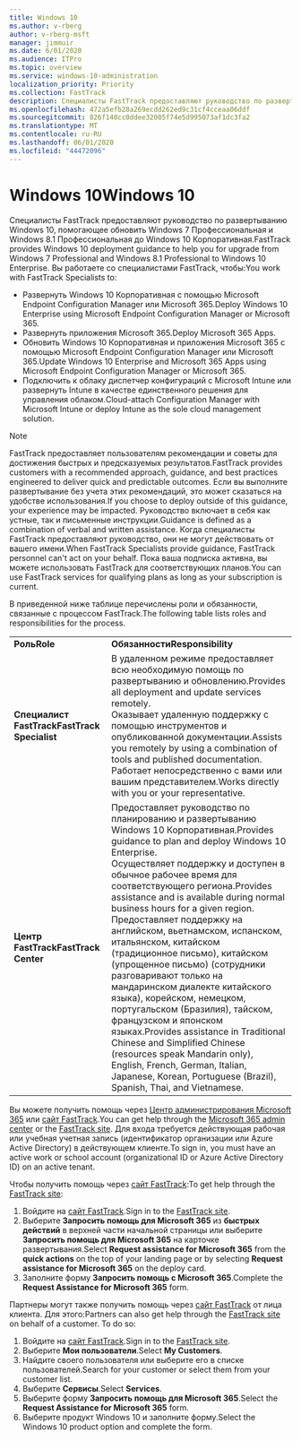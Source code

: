 ```yaml
---
title: Windows 10
ms.author: v-rberg
author: v-rberg-msft
manager: jimmuir
ms.date: 6/01/2020
ms.audience: ITPro
ms.topic: overview
ms.service: windows-10-administration
localization_priority: Priority
ms.collection: FastTrack
description: Специалисты FastTrack предоставляют руководство по развертыванию Windows 10, помогающее обновить Windows 7 Профессиональная и Windows 8.1 Профессиональная до Windows 10 Корпоративная.
ms.openlocfilehash: 472a5efb28a269ecdd262ed9c31cf4cceaa06ddf
ms.sourcegitcommit: 826f140cc0ddee32005f74e5d995073af1dc3fa2
ms.translationtype: MT
ms.contentlocale: ru-RU
ms.lasthandoff: 06/01/2020
ms.locfileid: "44472096"
---
```

# <a name="windows-10"></a><span data-ttu-id="ece2b-103">Windows 10</span><span class="sxs-lookup"><span data-stu-id="ece2b-103">Windows 10</span></span>

<span data-ttu-id="ece2b-104">Специалисты FastTrack предоставляют руководство по развертыванию Windows 10, помогающее обновить Windows 7 Профессиональная и Windows 8.1 Профессиональная до Windows 10 Корпоративная.</span><span class="sxs-lookup"><span data-stu-id="ece2b-104">FastTrack provides Windows 10 deployment guidance to help you for upgrade from Windows 7 Professional and Windows 8.1 Professional to Windows 10 Enterprise.</span></span> <span data-ttu-id="ece2b-105">Вы работаете со специалистами FastTrack, чтобы:</span><span class="sxs-lookup"><span data-stu-id="ece2b-105">You work with FastTrack Specialists to:</span></span>

- <span data-ttu-id="ece2b-106">Развернуть Windows 10 Корпоративная с помощью Microsoft Endpoint Configuration Manager или Microsoft 365.</span><span class="sxs-lookup"><span data-stu-id="ece2b-106">Deploy Windows 10 Enterprise using Microsoft Endpoint Configuration Manager or Microsoft 365.</span></span>
- <span data-ttu-id="ece2b-107">Развернуть приложения Microsoft 365.</span><span class="sxs-lookup"><span data-stu-id="ece2b-107">Deploy Microsoft 365 Apps.</span></span> 
- <span data-ttu-id="ece2b-108">Обновить Windows 10 Корпоративная и приложения Microsoft 365 с помощью Microsoft Endpoint Configuration Manager или Microsoft 365.</span><span class="sxs-lookup"><span data-stu-id="ece2b-108">Update Windows 10 Enterprise and Microsoft 365 Apps using Microsoft Endpoint Configuration Manager or Microsoft 365.</span></span>
- <span data-ttu-id="ece2b-109">Подключить к облаку диспетчер конфигураций с Microsoft Intune или развернуть Intune в качестве единственного решения для управления облаком.</span><span class="sxs-lookup"><span data-stu-id="ece2b-109">Cloud-attach Configuration Manager with Microsoft Intune or deploy Intune as the sole cloud management solution.</span></span>
  
> [!NOTE]
> <span data-ttu-id="ece2b-110">FastTrack предоставляет пользователям рекомендации и советы для достижения быстрых и предсказуемых результатов.</span><span class="sxs-lookup"><span data-stu-id="ece2b-110">FastTrack provides customers with a recommended approach, guidance, and best practices engineered to deliver quick and predictable outcomes.</span></span> <span data-ttu-id="ece2b-111">Если вы выполните развертывание без учета этих рекомендаций, это может сказаться на удобстве использования.</span><span class="sxs-lookup"><span data-stu-id="ece2b-111">If you choose to deploy outside of this guidance, your experience may be impacted.</span></span> <span data-ttu-id="ece2b-112">Руководство включает в себя как устные, так и письменные инструкции.</span><span class="sxs-lookup"><span data-stu-id="ece2b-112">Guidance is defined as a combination of verbal and written assistance.</span></span> <span data-ttu-id="ece2b-113">Когда специалисты FastTrack предоставляют руководство, они не могут действовать от вашего имени.</span><span class="sxs-lookup"><span data-stu-id="ece2b-113">When FastTrack Specialists provide guidance, FastTrack personnel can't act on your behalf.</span></span> <span data-ttu-id="ece2b-114">Пока ваша подписка активна, вы можете использовать FastTrack для соответствующих планов.</span><span class="sxs-lookup"><span data-stu-id="ece2b-114">You can use FastTrack services for qualifying plans as long as your subscription is current.</span></span>  
    
<span data-ttu-id="ece2b-115">В приведенной ниже таблице перечислены роли и обязанности, связанные с процессом FastTrack.</span><span class="sxs-lookup"><span data-stu-id="ece2b-115">The following table lists roles and responsibilities for the process.</span></span>

|||
|:-----|:-----|
|<span data-ttu-id="ece2b-116">**Роль**</span><span class="sxs-lookup"><span data-stu-id="ece2b-116">**Role**</span></span> <br/> |<span data-ttu-id="ece2b-117">**Обязанности**</span><span class="sxs-lookup"><span data-stu-id="ece2b-117">**Responsibility**</span></span> <br/> |
|<span data-ttu-id="ece2b-118">**Специалист FastTrack**</span><span class="sxs-lookup"><span data-stu-id="ece2b-118">**FastTrack Specialist**</span></span> <br/> |<span data-ttu-id="ece2b-119">В удаленном режиме предоставляет всю необходимую помощь по развертыванию и обновлению.</span><span class="sxs-lookup"><span data-stu-id="ece2b-119">Provides all deployment and update services remotely.</span></span>  <br/> <span data-ttu-id="ece2b-120">Оказывает удаленную поддержку с помощью инструментов и опубликованной документации.</span><span class="sxs-lookup"><span data-stu-id="ece2b-120">Assists you remotely by using a combination of tools and published documentation.</span></span> <br/> <span data-ttu-id="ece2b-121">Работает непосредственно с вами или вашим представителем.</span><span class="sxs-lookup"><span data-stu-id="ece2b-121">Works directly with you or your representative.</span></span>|
|<span data-ttu-id="ece2b-122">**Центр FastTrack**</span><span class="sxs-lookup"><span data-stu-id="ece2b-122">**FastTrack Center**</span></span>  <br/> |<span data-ttu-id="ece2b-123">Предоставляет руководство по планированию и развертыванию Windows 10 Корпоративная.</span><span class="sxs-lookup"><span data-stu-id="ece2b-123">Provides guidance to plan and deploy Windows 10 Enterprise.</span></span>   <br/> <span data-ttu-id="ece2b-124">Осуществляет поддержку и доступен в обычное рабочее время для соответствующего региона.</span><span class="sxs-lookup"><span data-stu-id="ece2b-124">Provides assistance and is available during normal business hours for a given region.</span></span> <br/> <span data-ttu-id="ece2b-125">Предоставляет поддержку на английском, вьетнамском, испанском, итальянском, китайском (традиционное письмо), китайском (упрощенное письмо) (сотрудники разговаривают только на мандаринском диалекте китайского языка), корейском, немецком, португальском (Бразилия), тайском, французском и японском языках.</span><span class="sxs-lookup"><span data-stu-id="ece2b-125">Provides assistance in Traditional Chinese and Simplified Chinese (resources speak Mandarin only), English, French, German, Italian, Japanese, Korean, Portuguese (Brazil), Spanish, Thai, and Vietnamese.</span></span>|
 
<span data-ttu-id="ece2b-126">Вы можете получить помощь через [Центр администрирования Microsoft 365](https://go.microsoft.com/fwlink/?linkid=2032704) или [сайт FastTrack](https://go.microsoft.com/fwlink/?linkid=780698).</span><span class="sxs-lookup"><span data-stu-id="ece2b-126">You can get help through the [Microsoft 365 admin center](https://go.microsoft.com/fwlink/?linkid=2032704) or the [FastTrack site](https://go.microsoft.com/fwlink/?linkid=780698).</span></span> <span data-ttu-id="ece2b-127">Для входа требуется действующая рабочая или учебная учетная запись (идентификатор организации или Azure Active Directory) в действующем клиенте.</span><span class="sxs-lookup"><span data-stu-id="ece2b-127">To sign in, you must have an active work or school account (organizational ID or Azure Active Directory ID) on an active tenant.</span></span> 

<span data-ttu-id="ece2b-128">Чтобы получить помощь через [сайт FastTrack](https://go.microsoft.com/fwlink/?linkid=780698):</span><span class="sxs-lookup"><span data-stu-id="ece2b-128">To get help through the [FastTrack site](https://go.microsoft.com/fwlink/?linkid=780698):</span></span> 
1.    <span data-ttu-id="ece2b-129">Войдите на [сайт FastTrack](https://go.microsoft.com/fwlink/?linkid=780698).</span><span class="sxs-lookup"><span data-stu-id="ece2b-129">Sign in to the [FastTrack site](https://go.microsoft.com/fwlink/?linkid=780698).</span></span> 
2.    <span data-ttu-id="ece2b-130">Выберите **Запросить помощь для Microsoft 365** из **быстрых действий** в верхней части начальной страницы или выберите **Запросить помощь для Microsoft 365** на карточке развертывания.</span><span class="sxs-lookup"><span data-stu-id="ece2b-130">Select **Request assistance for Microsoft 365** from the **quick actions** on the top of your landing page or by selecting **Request assistance for Microsoft 365** on the deploy card.</span></span>
3.    <span data-ttu-id="ece2b-131">Заполните форму **Запросить помощь с Microsoft 365**.</span><span class="sxs-lookup"><span data-stu-id="ece2b-131">Complete the **Request Assistance for Microsoft 365** form.</span></span>
  
<span data-ttu-id="ece2b-p104">Партнеры могут также получить помощь через [сайт FastTrack](https://go.microsoft.com/fwlink/?linkid=780698) от лица клиента. Для этого:</span><span class="sxs-lookup"><span data-stu-id="ece2b-p104">Partners can also get help through the [FastTrack site](https://go.microsoft.com/fwlink/?linkid=780698) on behalf of a customer. To do so:</span></span>
1.    <span data-ttu-id="ece2b-134">Войдите на [сайт FastTrack](https://go.microsoft.com/fwlink/?linkid=780698).</span><span class="sxs-lookup"><span data-stu-id="ece2b-134">Sign in to the [FastTrack site](https://go.microsoft.com/fwlink/?linkid=780698).</span></span> 
2.    <span data-ttu-id="ece2b-135">Выберите **Мои пользователи**.</span><span class="sxs-lookup"><span data-stu-id="ece2b-135">Select **My Customers**.</span></span>
3.    <span data-ttu-id="ece2b-136">Найдите своего пользователя или выберите его в списке пользователей.</span><span class="sxs-lookup"><span data-stu-id="ece2b-136">Search for your customer or select them from your customer list.</span></span>
4.    <span data-ttu-id="ece2b-137">Выберите **Сервисы**.</span><span class="sxs-lookup"><span data-stu-id="ece2b-137">Select **Services**.</span></span>
5.    <span data-ttu-id="ece2b-138">Выберите форму **Запросить помощь для Microsoft 365**.</span><span class="sxs-lookup"><span data-stu-id="ece2b-138">Select the **Request Assistance for Microsoft 365** form.</span></span>
6.    <span data-ttu-id="ece2b-139">Выберите продукт Windows 10 и заполните форму.</span><span class="sxs-lookup"><span data-stu-id="ece2b-139">Select the Windows 10 product option and complete the form.</span></span>
 
